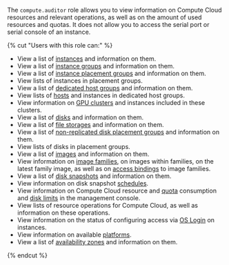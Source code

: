 The `compute.auditor` role allows you to view information on Compute Cloud resources and relevant operations, as well as on the amount of used resources and quotas. It does not allow you to access the serial port or serial console of an instance.

{% cut "Users with this role can:" %}

* View a list of [instances](../../compute/concepts/vm.md) and information on them.
* View a list of [instance groups](../../compute/concepts/instance-groups/index.md) and information on them.
* View a list of [instance placement groups](../../compute/concepts/placement-groups.md) and information on them.
* View lists of instances in placement groups.
* View a list of [dedicated host groups](../../compute/concepts/dedicated-host.md#host-group-size) and information on them.
* View lists of [hosts](../../compute/concepts/dedicated-host.md) and instances in dedicated host groups.
* View information on [GPU clusters](../../compute/concepts/gpus.md#gpu-clusters) and instances included in these clusters.
* View a list of [disks](../../compute/concepts/disk.md) and information on them.
* View a list of [file storages](../../compute/concepts/filesystem.md) and information on them.
* View a list of [non-replicated disk placement groups](../../compute/concepts/disk-placement-group.md) and information on them.
* View lists of disks in placement groups.
* View a list of [images](../../compute/concepts/image.md) and information on them.
* View information on [image families](../../compute/concepts/image.md#family), on images within families, on the latest family image, as well as on [access bindings](../../iam/concepts/access-control/index.md#access-bindings) to image families.
* View a list of [disk snapshots](../../compute/concepts/snapshot.md) and information on them.
* View information on disk snapshot [schedules](../../compute/concepts/snapshot-schedule.md).
* View information on Compute Cloud resource and [quota](../../compute/concepts/limits.md#compute-quotas) consumption and [disk limits](../../compute/concepts/limits.md#compute-limits-disks) in the management console.
* View lists of resource operations for Compute Cloud, as well as information on these operations.
* View information on the status of configuring access via [OS Login](../../organization/concepts/os-login.md) on instances.
* View information on available [platforms](../../compute/concepts/vm-platforms.md).
* View a list of [availability zones](../../overview/concepts/geo-scope.md) and information on them.

{% endcut %}
